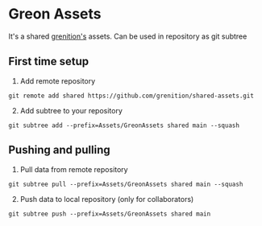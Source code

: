 # Greon Assets
It's a shared [grenition's](https://github.com/grenition) assets.
Can be used in repository as git subtree

## First time setup
1. Add remote repository
```
git remote add shared https://github.com/grenition/shared-assets.git
```
2. Add subtree to your repository
```
git subtree add --prefix=Assets/GreonAssets shared main --squash
```

## Pushing and pulling

1. Pull data from remote repository 
```
git subtree pull --prefix=Assets/GreonAssets shared main --squash
```
2. Push data to local repository (only for collaborators)
```
git subtree push --prefix=Assets/GreonAssets shared main
```
